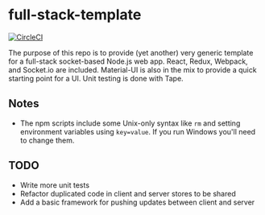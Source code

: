 # full-stack-template

[![CircleCI](https://circleci.com/gh/alexyuly/full-stack-template.svg?style=svg&circle-token=39c9879afcf215a11a96348ce6d1bbefc04e65de)](https://circleci.com/gh/alexyuly/full-stack-template)

The purpose of this repo is to provide (yet another) very generic
template for a full-stack socket-based Node.js web app. React, Redux,
Webpack, and Socket.io are included. Material-UI is also in the mix to
provide a quick starting point for a UI. Unit testing is done with Tape.

## Notes

- The npm scripts include some Unix-only syntax like `rm` and setting
environment variables using `key=value`. If you run Windows you'll need
to change them.

## TODO

- Write more unit tests
- Refactor duplicated code in client and server stores to be shared
- Add a basic framework for pushing updates between client and server
